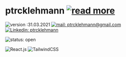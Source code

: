 # ptrcklehmann [![read more](https://img.shields.io/badge/read-more-imformational?labelColor=41F137&color=0F0F0F)](https://ptrcklehmann.com)

![version :31.03.2021](https://img.shields.io/badge/version-31.03.2021-informational)
[![mail: ptrcklehmann@gmail.com](https://img.shields.io/badge/mail-ptrcklehmann%20at%20gmail%20dot%20com-red)](mailto:ptrcklehmann@gmail.com?Subject=Cherrs)
[![Linkedin: ptrcklehmann](https://img.shields.io/badge/-ptrcklehmann-blue?style=flat-square&logo=Linkedin&logoColor=white&link=https://www.linkedin.com/in/ptrcklehmann/)](https://www.linkedin.com/in/ptrcklehmann/)

![status: open](https://img.shields.io/badge/status-open%20for%20opportunities-yellow)



![React.js](https://img.shields.io/badge/React-0088CC?style=for-the-badge&logo=react&labelColor=white&logoColor=black)
![TailwindCSS](https://img.shields.io/badge/Tailwind-CSS-blue?style=for-the-badge&logo=tailwind-css)
